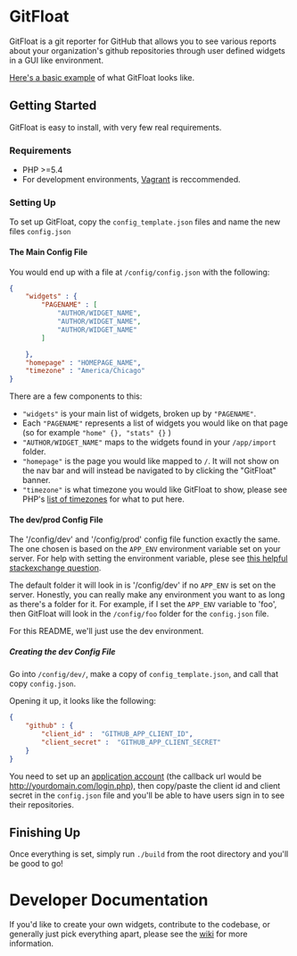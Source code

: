 # GitFloat

GitFloat is a git reporter for GitHub that allows you to see various reports about your organization's github repositories through user defined widgets in a GUI like environment.

[Here's a basic example](http://gitfloat.kevinbaugh.com) of what GitFloat looks like.

## Getting Started

GitFloat is easy to install, with very few real requirements.

### Requirements

* PHP >=5.4
* For development environments, [Vagrant](https://www.vagrantup.com/) is reccommended.

### Setting Up

To set up GitFloat, copy the `config_template.json` files and name the new files `config.json`

#### The Main Config File

You would end up with a file at `/config/config.json` with the following:

```json
{
	"widgets" : {
		"PAGENAME" : [
			"AUTHOR/WIDGET_NAME",
			"AUTHOR/WIDGET_NAME",
			"AUTHOR/WIDGET_NAME"
		]

	},
	"homepage" : "HOMEPAGE_NAME",
	"timezone" : "America/Chicago"
}
```

There are a few components to this:

* `"widgets"` is your main list of widgets, broken up by `"PAGENAME"`.
 * Each `"PAGENAME"` represents a list of widgets you would like on that page (so for example `"home" {}, "stats" {}` )
  * `"AUTHOR/WIDGET_NAME"` maps to the widgets found in your `/app/import` folder.
* `"homepage"` is the page you would like mapped to `/`. It will not show on the nav bar and will instead be navigated to by clicking the "GitFloat" banner.
* `"timezone"` is what timezone you would like GitFloat to show, please see PHP's [list of timezones](http://php.net/manual/en/timezones.php) for what to put here.

#### The dev/prod Config File

The '/config/dev' and '/config/prod' config file function exactly the same. The one chosen is based on the `APP_ENV` environment variable set on your server. For help with setting the environment variable, plese see [this helpful stackexchange question](http://unix.stackexchange.com/questions/117467/how-to-permanently-set-environmental-variables).

The default folder it will look in is '/config/dev' if no `APP_ENV` is set on the server. Honestly, you can really make any environment you want to as long as there's a folder for it. For example, if I set the `APP_ENV` variable to 'foo', then GitFloat will look in the `/config/foo` folder for the `config.json` file.

For this README, we'll just use the dev environment.

##### Creating the dev Config File

Go into `/config/dev/`, make a copy of `config_template.json`, and call that copy `config.json`.

Opening it up, it looks like the following:

```json
{
	"github" : {
		"client_id" :  "GITHUB_APP_CLIENT_ID",
		"client_secret" :  "GITHUB_APP_CLIENT_SECRET"
	}
}
```

You need to set up an [application account](https://github.com/settings/applications/new) (the callback url would be http://yourdomain.com/login.php), then copy/paste the client id and client secret in the `config.json` file and you'll be able to have users sign in to see their repositories.

## Finishing Up

Once everything is set, simply run `./build` from the root directory and you'll be good to go!

# Developer Documentation

If you'd like to create your own widgets, contribute to the codebase, or generally just pick everything apart, please see the [wiki](https://github.com/flocasts/GitFloat/wiki) for more information.
